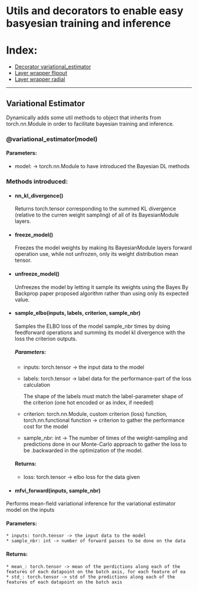 # Utils and decorators to enable easy basyesian training and inference

# Index:
  * [Decorator variational_estimator](#Variational-Estimator)
  * [Layer wrapper flipout](#Flipout)
  * [Layer wrapper radial](#Radial)
---
## Variational Estimator

Dynamically adds some util methods to object that inherits from torch.nn.Module in order to facilitate bayesian training and inference.

### @variational_estimator(model)
  #### Parameters:
  * model: -> torch.nn.Module to have introduced the Bayesian DL methods
    
### Methods introduced:
  * #### nn_kl_divergence()
    
    Returns torch.tensor corresponding to the summed KL divergence (relative to the curren weight sampling) of all of its BayesianModule layers.
    
  * #### freeze_model()
    
    Freezes the model weights by making its BayesianModule layers forward operation use, while not unfrozen, only its weight distribution mean tensor.
    
  * #### unfreeze_model()
  
    Unfreezes the model by letting it sample its weights using the Bayes By Backprop paper proposed algorithm rather than using only its expected value.
    
  * #### sample_elbo(inputs, labels, criterion, sample_nbr)
    
    Samples the ELBO loss of the model sample_nbr times by doing feedforward operations and summing its model kl divergence with the loss the criterion outputs.
    
    ##### Parameters:
      * inputs: torch.tensor -> the input data to the model
      * labels: torch.tensor -> label data for the performance-part of the loss calculation
      
        The shape of the labels must match the label-parameter shape of the criterion (one hot encoded or as index, if needed)
               
      * criterion: torch.nn.Module, custom criterion (loss) function, torch.nn.functional function -> criterion to gather the performance cost for the model
      * sample_nbr: int -> The number of times of the weight-sampling and predictions done in our Monte-Carlo approach to gather the loss to be .backwarded in the optimization of the model.

    #### Returns:
      * loss: torch.tensor -> elbo loss for the data given

  * #### mfvi_forward(inputs, sample_nbr)

  Performs mean-field variational inference for the variational estimator model on the inputs

  #### Parameters:
    * inputs: torch.tensor -> the input data to the model
    * sample_nbr: int -> number of forward passes to be done on the data
  #### Returns:
    * mean_: torch.tensor -> mean of the perdictions along each of the features of each datapoint on the batch axis, for each feature of ea
    * std_: torch.tensor -> std of the predictions along each of the features of each datapoint on the batch axis
  
